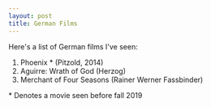 ```yaml
---
layout: post
title: German Films
---
```


Here's a list of German films I've seen:

1. Phoenix * (Pitzold, 2014)
2. Aguirre: Wrath of God (Herzog)
3. Merchant of Four Seasons (Rainer Werner Fassbinder)

\* Denotes a movie seen before fall 2019